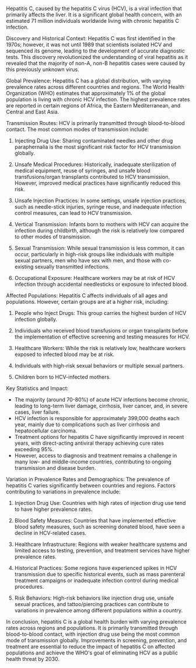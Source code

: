 Hepatitis C, caused by the hepatitis C virus (HCV), is a viral infection that primarily affects the liver. It is a significant global health concern, with an estimated 71 million individuals worldwide living with chronic hepatitis C infection.

Discovery and Historical Context:
Hepatitis C was first identified in the 1970s; however, it was not until 1989 that scientists isolated HCV and sequenced its genome, leading to the development of accurate diagnostic tests. This discovery revolutionized the understanding of viral hepatitis as it revealed that the majority of non-A, non-B hepatitis cases were caused by this previously unknown virus.

Global Prevalence:
Hepatitis C has a global distribution, with varying prevalence rates across different countries and regions. The World Health Organization (WHO) estimates that approximately 1% of the global population is living with chronic HCV infection. The highest prevalence rates are reported in certain regions of Africa, the Eastern Mediterranean, and Central and East Asia.

Transmission Routes:
HCV is primarily transmitted through blood-to-blood contact. The most common modes of transmission include:

1. Injecting Drug Use: Sharing contaminated needles and other drug paraphernalia is the most significant risk factor for HCV transmission globally.

2. Unsafe Medical Procedures: Historically, inadequate sterilization of medical equipment, reuse of syringes, and unsafe blood transfusions/organ transplants contributed to HCV transmission. However, improved medical practices have significantly reduced this risk.

3. Unsafe Injection Practices: In some settings, unsafe injection practices, such as needle-stick injuries, syringe reuse, and inadequate infection control measures, can lead to HCV transmission.

4. Vertical Transmission: Infants born to mothers with HCV can acquire the infection during childbirth, although the risk is relatively low compared to other modes of transmission.

5. Sexual Transmission: While sexual transmission is less common, it can occur, particularly in high-risk groups like individuals with multiple sexual partners, men who have sex with men, and those with co-existing sexually transmitted infections.

6. Occupational Exposure: Healthcare workers may be at risk of HCV infection through accidental needlesticks or exposure to infected blood.

Affected Populations:
Hepatitis C affects individuals of all ages and populations. However, certain groups are at a higher risk, including:

1. People who Inject Drugs: This group carries the highest burden of HCV infection globally.

2. Individuals who received blood transfusions or organ transplants before the implementation of effective screening and testing measures for HCV.

3. Healthcare Workers: While the risk is relatively low, healthcare workers exposed to infected blood may be at risk.

4. Individuals with high-risk sexual behaviors or multiple sexual partners.

5. Children born to HCV-infected mothers.

Key Statistics and Impact:
- The majority (around 70-80%) of acute HCV infections become chronic, leading to long-term liver damage, cirrhosis, liver cancer, and, in severe cases, liver failure.
- HCV infection is responsible for approximately 399,000 deaths each year, mainly due to complications such as liver cirrhosis and hepatocellular carcinoma.
- Treatment options for hepatitis C have significantly improved in recent years, with direct-acting antiviral therapy achieving cure rates exceeding 95%.
- However, access to diagnosis and treatment remains a challenge in many low- and middle-income countries, contributing to ongoing transmission and disease burden.

Variation in Prevalence Rates and Demographics:
The prevalence of hepatitis C varies significantly between countries and regions. Factors contributing to variations in prevalence include:

1. Injection Drug Use: Countries with high rates of injection drug use tend to have higher prevalence rates.

2. Blood Safety Measures: Countries that have implemented effective blood safety measures, such as screening donated blood, have seen a decline in HCV-related cases.

3. Healthcare Infrastructure: Regions with weaker healthcare systems and limited access to testing, prevention, and treatment services have higher prevalence rates.

4. Historical Practices: Some regions have experienced spikes in HCV transmission due to specific historical events, such as mass parenteral treatment campaigns or inadequate infection control during medical procedures.

5. Risk Behaviors: High-risk behaviors like injection drug use, unsafe sexual practices, and tattoo/piercing practices can contribute to variations in prevalence among different populations within a country.

In conclusion, hepatitis C is a global health burden with varying prevalence rates across regions and populations. It is primarily transmitted through blood-to-blood contact, with injection drug use being the most common mode of transmission globally. Improvements in screening, prevention, and treatment are essential to reduce the impact of hepatitis C on affected populations and achieve the WHO's goal of eliminating HCV as a public health threat by 2030.